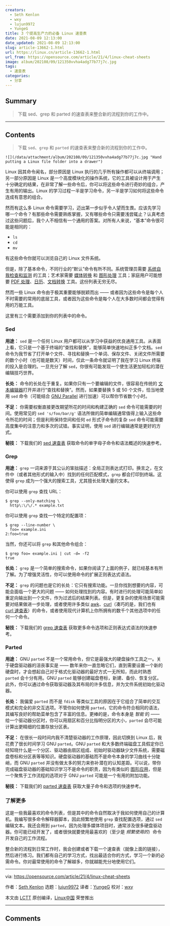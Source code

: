 ```yaml
---
creators:
  - Seth Kenlon
  - wxy
  - lujun9972
  - YungeG
title: 3 个提高生产力的必备 Linux 速查表
date: 2021-08-09 12:13:00
date_updated: 2021-08-09 12:13:00
slug: article-13662-1.html
url: https://linux.cn/article-13662-1.html
url_from: https://opensource.com/article/21/4/linux-cheat-sheets
image: album/202108/09/121350vvha4adg77b77j7c.jpg
tags:
  - 速查表
categories:
  - 分享
---
```


## Summary

> 下载 sed、grep 和 parted 的速查表来整合新的流程到你的工作中。

***

<!-- more -->

## Contents

> 
> 下载 `sed`、`grep` 和 `parted` 的速查表来整合新的流程到你的工作中。
> 
> 
> 

`![](/data/attachment/album/202108/09/121350vvha4adg77b77j7c.jpg "Hand putting a Linux file folder into a drawer")`

Linux 因其命令闻名，部分原因是 Linux 执行的几乎所有操作都可以从终端调用；另一部分原因是 Linux 是一个高度模块化的操作系统，它的工具被设计用于产生十分确定的结果，在非常了解一些命令后，你可以将这些命令进行奇妙的组合，产生有用的输出。Linux 的学习过程一半是学习命令，另一半是学习如何将这些命令连成有意思的组合。

然而有这么多 Linux 命令需要学习，迈出第一步似乎令人望而生畏。应该先学习哪一个命令？有那些命令需要熟练掌握，又有哪些命令只需要浅尝辄止？认真考虑过这些问题后，我个人不相信有一个通用的答案。对所有人来说，“基本”命令很可能是相同的：

* `ls`
* `cd`
* `mv`

有这些命令你就可以浏览自己的 Linux 文件系统。

但是，除了基本命令，不同行业的“默认”命令有所不同。系统管理员需要 [系统自我检查和监测](https://opensource.com/life/16/2/open-source-tools-system-monitoring) 的工具；艺术家需要 [媒体转换](https://opensource.com/article/17/6/ffmpeg-convert-media-file-formats) 和 [图形处理](https://opensource.com/article/17/8/imagemagick) 工具；家庭用户可能想要 [PDF 处理](https://opensource.com/article/20/8/reduce-pdf)、[日历](https://opensource.com/article/19/4/calendar-git)、[文档转换](https://opensource.com/article/20/5/pandoc-cheat-sheet) 工具。这份列表无穷无尽。

然而一些 Linux 命令由于极其重要能够脱颖而出 —— 或者因为这些命令是每个人不时需要的常用的底层工具，或者因为这些命令是每个人在大多数时间都会觉得有用的万能工具。

这里有三个需要添加到你的列表中的命令。

### Sed

**用途：** `sed` 是一个任何 Linux 用户都可以从学习中获益的优良通用工具。从表面上看，它只是一个基于终端的“查找和替换”，能够简单快速地纠正多个文档。`sed` 命令为我节省了打开单个文件、寻找和替换一个单词、保存文件、关闭文件所需要的数个小时（也可能是数天）时间，仅此一条命令就证明了我在学习 Linux 终端的投入是合理的。一旦充分了解 `sed`，你很有可能发现一个使生活更加轻松的潜在编辑技巧世界。

**长处：** 命令的长处在于重复。如果你只有一个要编辑的文件，很容易在传统的 [文本编辑器](https://opensource.com/article/21/2/open-source-text-editors)打开并进行“查找和替换”。然而，如果要替换 5 或 50 个文件，恰当地使用 `sed` 命令（可能结合 [GNU Parallel](https://opensource.com/article/18/5/gnu-parallel) 进行加速）可以帮你节省数个小时。

**不足：** 你需要权衡直接更改期望所花的时间和构建正确的 `sed` 命令可能需要的时间。使用常见的 `sed 's/foo/bar/g'` 语法所做的简单编辑通常值得上输入这些命令所花的时间；但是利用保持空间和任何 `ed` 形式子命令的复杂 `sed` 命令可能需要高度集中的注意力和多次的试错。事实证明，使用 `sed` 进行编辑通常是更好的方式。

**秘技：** 下载我们的 [sed 速查表](https://opensource.com/downloads/sed-cheat-sheet) 获取命令的单字母子命令和语法概述的快速参考。

### Grep

**用途：** `grep` 一词来源于其公认的笨拙描述：全局正则表达式打印。换言之，在文件中（或者其他形式的输入中）找到的任何匹配模式，`grep` 都会打印到终端。这使得 `grep` 成为一个强大的搜索工具，尤其擅长处理大量的文本。

你可以使用 `grep` 查找 URL：

```shell
$ grep --only-matching \
  http\:\/\/.* example.txt
```

你可以使用 `grep` 查找一个特定的配置项：

```shell
$ grep --line-number \
  foo= example.ini
2:foo=true
```

当然，你还可以将 `grep` 和其他命令组合：

```shell
$ grep foo= example.ini | cut -d= -f2
true
```

**长处：** `grep` 是一个简单的搜索命令，如果你阅读了上面的例子，就已经基本有所了解。为了增强灵活性，你可以使用命令的扩展正则表达式语法。

**不足：** `grep` 的问题也是它的长处：它只有搜索功能。一旦你找到想要的内容，可能会面临一个更大的问题 —— 如何处理找到的内容。有时进行的处理可能简单如重定向输出到一个文件，作为过滤后的结果列表。但是，更复杂的使用场景可能需要对结果做进一步处理，或者使用许多类似 [awk](https://opensource.com/article/20/9/awk-ebook)、[curl](https://www.redhat.com/sysadmin/social-media-curl)（凑巧的是，我们也有 [curl 速查表](https://opensource.com/article/20/5/curl-cheat-sheet)）的命令，或者使用现代计算机上你所拥有的数千个其他选项中的任何一个命令。

**秘技：** 下载我们的 [grep 速查表](https://opensource.com/downloads/grep-cheat-sheet) 获取更多命令选项和正则表达式语法的快速参考。

### Parted

**用途：** GNU `parted` 不是一个常用命令，但它是最强大的硬盘操作工具之一。关于硬盘驱动器的沮丧事实是 —— 数年来你一直忽略它们，直到需要设置一个新的硬盘时，才会想起自己对于格式化驱动器的最好方式一无所知，而此时熟悉 `parted` 会十分有用。GNU `parted` 能够创建磁盘卷标，新建、备份、恢复分区。此外，你可以通过命令获取驱动器及其布局的许多信息，并为文件系统初始化驱动器。

**长处：** 我偏爱 `parted` 而不是 `fdisk` 等类似工具的原因在于它组合了简单的交互模式和完全的非交互选项。不管你如何使用 `parted`，它的命令符合相同的语法，其编写良好的帮助菜单包含了丰富的信息。更棒的是，命令本身是 *智能* 的 —— 给一个驱动器分区时，你可以用扇区和百分比指明分区的大小，`parted` 会尽可能计算出更精细的位置存放分区表。

**不足：** 在很长一段时间内我不清楚驱动器的工作原理，因此切换到 Linux 后，我花费了很长时间学习 GNU `parted`。GNU `parted` 和大多数终端磁盘工具假定你已经知晓什么是一个分区、驱动器由扇区组成、初始时驱动器缺少文件系统，需要磁盘卷标和分区表等等知识。硬盘驱动器的基础而不是命令本身的学习曲线十分陡峭，而 GNU `parted` 并没有做太多的努力来弥补潜在的认知差距。可以说，带你完成磁盘驱动器的基础知识学习不是命令的职责，因为有类似的 [图形应用](https://opensource.com/article/18/11/partition-format-drive-linux#gui)，但是一个聚焦于工作流程的选项对于 GNU `parted` 可能是一个有用的附加功能。

**秘技：** 下载我们的 [parted 速查表](https://opensource.com/downloads/parted-cheat-sheet) 获取大量子命令和选项的快速参考。

### 了解更多

这是一些我最喜欢的命令列表，但是其中的命令自然取决于我如何使用自己的计算机。我编写很多命令解释器脚本，因此频繁地使用 `grep` 查找配置选项，通过 `sed` 编辑文本。我还会用到 `parted`，因为处理多媒体项目时，通常涉及很多硬盘驱动器。你可能已经开发了，或者很快就要使用最喜欢的（至少是 *频繁使用的*）命令开发自己的工作流程。

整合新的流程到日常工作时，我会创建或者下载一个速查表（就像上面的链接），然后进行练习。我们都有自己的学习方式，找出最适合你的方式，学习一个新的必需命令。你对最常使用的命令了解越多，你就越能充分地使用它们。

---

via: <https://opensource.com/article/21/4/linux-cheat-sheets>

作者：[Seth Kenlon](https://opensource.com/users/seth) 选题：[lujun9972](https://github.com/lujun9972) 译者：[YungeG](https://github.com/YungeG) 校对：[wxy](https://github.com/wxy)

本文由 [LCTT](https://github.com/LCTT/TranslateProject) 原创编译，[Linux中国](https://linux.cn/) 荣誉推出

***

## Comments
